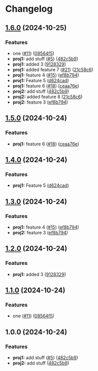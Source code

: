 # Changelog

## [1.6.0](https://github.com/shaneholder/fuzzy-octo-chainsaw/compare/proj1-v1.5.0...proj1-v1.6.0) (2024-10-25)


### Features

* one ([#11](https://github.com/shaneholder/fuzzy-octo-chainsaw/issues/11)) ([08564f5](https://github.com/shaneholder/fuzzy-octo-chainsaw/commit/08564f520768bb7fb3fc74f4f660a38b67fea816))
* **proj1:** add stuff ([#5](https://github.com/shaneholder/fuzzy-octo-chainsaw/issues/5)) ([482c5b9](https://github.com/shaneholder/fuzzy-octo-chainsaw/commit/482c5b995d2a95b53040cbfe2a81ca94f988376c))
* **proj1:** added 3 ([9128329](https://github.com/shaneholder/fuzzy-octo-chainsaw/commit/9128329655d4516743b7c766057cb085904a96eb))
* **proj1:** added feature 7 ([#21](https://github.com/shaneholder/fuzzy-octo-chainsaw/issues/21)) ([21c58c6](https://github.com/shaneholder/fuzzy-octo-chainsaw/commit/21c58c66c73d53fc0c6c6dc87dd9a12c52c552db))
* **proj1:** feature 4 ([#15](https://github.com/shaneholder/fuzzy-octo-chainsaw/issues/15)) ([ef8b794](https://github.com/shaneholder/fuzzy-octo-chainsaw/commit/ef8b79445d4c03f3dc88019e5b4d6d8932cfd0bc))
* **proj1:** Feature 5 ([d624cad](https://github.com/shaneholder/fuzzy-octo-chainsaw/commit/d624cad6c914cf16a59885d2c9175d8a95fb800d))
* **proj1:** feature 6 ([#18](https://github.com/shaneholder/fuzzy-octo-chainsaw/issues/18)) ([ceaa76e](https://github.com/shaneholder/fuzzy-octo-chainsaw/commit/ceaa76e9cb1e14a1ad472a67cb8239842ef06567))
* **proj2:** add stuff ([482c5b9](https://github.com/shaneholder/fuzzy-octo-chainsaw/commit/482c5b995d2a95b53040cbfe2a81ca94f988376c))
* **proj2:** added feature 8 ([21c58c6](https://github.com/shaneholder/fuzzy-octo-chainsaw/commit/21c58c66c73d53fc0c6c6dc87dd9a12c52c552db))
* **proj2:** feature 3 ([ef8b794](https://github.com/shaneholder/fuzzy-octo-chainsaw/commit/ef8b79445d4c03f3dc88019e5b4d6d8932cfd0bc))

## [1.5.0](https://github.com/shaneholder/fuzzy-octo-chainsaw/compare/v1.4.0...v1.5.0) (2024-10-24)


### Features

* **proj1:** feature 6 ([#18](https://github.com/shaneholder/fuzzy-octo-chainsaw/issues/18)) ([ceaa76e](https://github.com/shaneholder/fuzzy-octo-chainsaw/commit/ceaa76e9cb1e14a1ad472a67cb8239842ef06567))

## [1.4.0](https://github.com/shaneholder/fuzzy-octo-chainsaw/compare/v1.3.0...v1.4.0) (2024-10-24)


### Features

* **proj1:** Feature 5 ([d624cad](https://github.com/shaneholder/fuzzy-octo-chainsaw/commit/d624cad6c914cf16a59885d2c9175d8a95fb800d))

## [1.3.0](https://github.com/shaneholder/fuzzy-octo-chainsaw/compare/v1.2.0...v1.3.0) (2024-10-24)


### Features

* **proj1:** feature 4 ([#15](https://github.com/shaneholder/fuzzy-octo-chainsaw/issues/15)) ([ef8b794](https://github.com/shaneholder/fuzzy-octo-chainsaw/commit/ef8b79445d4c03f3dc88019e5b4d6d8932cfd0bc))
* **proj2:** feature 3 ([ef8b794](https://github.com/shaneholder/fuzzy-octo-chainsaw/commit/ef8b79445d4c03f3dc88019e5b4d6d8932cfd0bc))

## [1.2.0](https://github.com/shaneholder/fuzzy-octo-chainsaw/compare/v1.1.0...v1.2.0) (2024-10-24)


### Features

* **proj1:** added 3 ([9128329](https://github.com/shaneholder/fuzzy-octo-chainsaw/commit/9128329655d4516743b7c766057cb085904a96eb))

## [1.1.0](https://github.com/shaneholder/fuzzy-octo-chainsaw/compare/v1.0.0...v1.1.0) (2024-10-24)


### Features

* one ([#11](https://github.com/shaneholder/fuzzy-octo-chainsaw/issues/11)) ([08564f5](https://github.com/shaneholder/fuzzy-octo-chainsaw/commit/08564f520768bb7fb3fc74f4f660a38b67fea816))

## 1.0.0 (2024-10-24)


### Features

* **proj1:** add stuff ([#5](https://github.com/shaneholder/fuzzy-octo-chainsaw/issues/5)) ([482c5b9](https://github.com/shaneholder/fuzzy-octo-chainsaw/commit/482c5b995d2a95b53040cbfe2a81ca94f988376c))
* **proj2:** add stuff ([482c5b9](https://github.com/shaneholder/fuzzy-octo-chainsaw/commit/482c5b995d2a95b53040cbfe2a81ca94f988376c))
